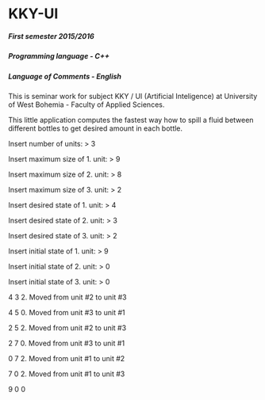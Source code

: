 # KKY-UI

##### First semester 2015/2016
##### Programming language - C++
##### Language of Comments - English

This is seminar work for subject KKY / UI (Artificial Inteligence) at University of West Bohemia - Faculty of Applied Sciences.

This little application computes the fastest way how to spill a fluid between different bottles to get desired amount in each bottle.

Insert number of units:
\> 3

Insert maximum size of 1. unit:
\> 9

Insert maximum size of 2. unit:
\> 8

Insert maximum size of 3. unit:
\> 2

Insert desired state of 1. unit:
\> 4

Insert desired state of 2. unit:
\> 3

Insert desired state of 3. unit:
\> 2

Insert initial state of 1. unit:
\> 9

Insert initial state of 2. unit:
\> 0

Insert initial state of 3. unit:
\> 0

 4 3 2. Moved from unit #2 to unit #3
 
 4 5 0. Moved from unit #3 to unit #1
 
 2 5 2. Moved from unit #2 to unit #3
 
 2 7 0. Moved from unit #3 to unit #1
 
 0 7 2. Moved from unit #1 to unit #2
 
 7 0 2. Moved from unit #1 to unit #3
 
 9 0 0
